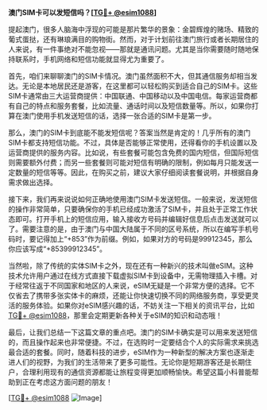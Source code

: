 **澳门SIM卡可以发短信吗？[[TG💪+ @esim1088](https://t.me/s/esim1088)]**

提起澳门，很多人脑海中浮现的可能是那片繁华的景象：金碧辉煌的赌场、精致的葡式蛋挞，还有琳琅满目的购物街。然而，对于计划前往澳门旅行或者长期居住的人来说，有一件事绝对不能忽视——那就是通讯问题。尤其是当你需要随时随地保持联系时，手机网络和短信功能就显得尤为重要了。

首先，咱们来聊聊澳门的SIM卡情况。澳门虽然面积不大，但其通信服务却相当发达。无论是本地居民还是游客，在这里都可以轻松购买到适合自己的SIM卡。这些SIM卡通常由三大运营商提供：中国联通、中国移动以及中国电信。每家运营商都有自己的特点和服务套餐，比如流量、通话时间以及短信数量等。所以，如果你打算在澳门使用手机发送短信的话，选择一张合适的SIM卡是第一步。

那么，澳门的SIM卡到底能不能发短信呢？答案当然是肯定的！几乎所有的澳门SIM卡都支持短信功能。不过，具体是否能够正常使用，还得看你的手机设置以及运营商提供的服务内容。比如说，有些套餐可能包含免费的国内短信，但国际短信则需要额外付费；而另一些套餐则可能对短信有明确的限制，例如每月只能发送一定数量的短信等等。因此，在购买之前，建议大家仔细阅读套餐说明，并根据自身需求做出选择。

接下来，我们再来说说如何正确地使用澳门SIM卡发送短信。一般来说，发送短信的操作非常简单，只要确保你的手机已经成功激活了SIM卡，并且处于正常工作状态即可。打开手机上的短信应用，输入接收方号码并编辑好信息后点击发送就可以了。需要注意的是，由于澳门与中国大陆属于不同的区号系统，所以在编写手机号码时，要记得加上“+853”作为前缀。例如，如果对方的号码是99912345，那么你应该写成“+85399912345”。

当然啦，除了传统的实体SIM卡之外，现在还有一种新兴的技术叫做eSIM。这种技术允许用户通过在线方式直接下载虚拟SIM卡到设备中，无需物理插入卡槽。对于经常往返于不同国家和地区的人来说，eSIM无疑是一个非常方便的选择。它不仅省去了携带多张实体卡的麻烦，还能让你快速切换不同的网络服务商，享受更灵活的服务体验。如果你对eSIM感兴趣的话，不妨关注一下相关的资讯平台，比如[TG💪+ @esim1088](https://t.me/s/esim1088)，那里会定期更新各种关于eSIM的知识和动态哦！

最后，让我们总结一下这篇文章的重点吧。澳门的SIM卡确实是可以用来发送短信的，而且操作起来也非常便捷。不过，在选购时一定要结合个人的实际需求来挑选最合适的套餐。同时，随着科技的进步，eSIM作为一种新型的解决方案也逐渐走进人们的视野，为我们的生活带来了更多可能性。无论你是短期游客还是长期住户，合理利用现有的通信资源都能让旅程变得更加顺畅愉快。希望这篇小科普能帮助到正在考虑这方面问题的朋友！

[[TG💪+ @esim1088](https://t.me/s/esim1088) ![Image](https://i.postimg.cc/4NQfJmqS/Snipaste-2025-05-13-00-14-12.png)]